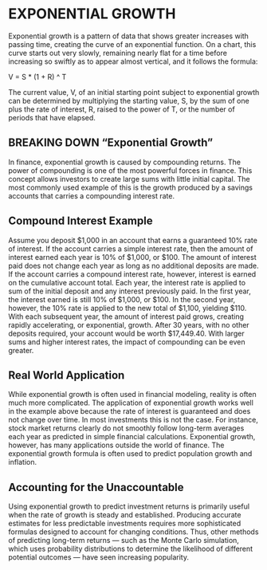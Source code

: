 # EXPONENTIAL GROWTH

Exponential growth is a pattern of data that shows greater increases with passing time, creating the curve of an exponential 
function. On a chart, this curve starts out very slowly, remaining nearly flat for a time before increasing so swiftly as to 
appear almost vertical, and it follows the formula:

V = S * (1 + R) ^ T

The current value, V, of an initial starting point subject to exponential growth can be determined by multiplying the starting 
value, S, by the sum of one plus the rate of interest, R, raised to the power of T, or the number of periods that have elapsed.

## BREAKING DOWN “Exponential Growth”

In finance, exponential growth is caused by compounding returns. The power of compounding is one of the most powerful forces in 
finance. This concept allows investors to create large sums with little initial capital.
The most commonly used example of this is the growth produced by a savings accounts that carries a compounding interest rate.

## Compound Interest Example

Assume you deposit $1,000 in an account that earns a guaranteed 10% rate of interest. If the account carries a simple interest 
rate, then the amount of interest earned each year is 10% of $1,000, or $100. The amount of interest paid does not change each 
year as long as no additional deposits are made.
If the account carries a compound interest rate, however, interest is earned on the cumulative account total. Each year, the 
interest rate is applied to sum of the initial deposit and any interest previously paid. In the first year, the interest earned 
is still 10% of $1,000, or $100. In the second year, however, the 10% rate is applied to the new total of $1,100, yielding $110. 
With each subsequent year, the amount of interest paid grows, creating rapidly accelerating, or exponential, growth. After 30 
years, with no other deposits required, your account would be worth $17,449.40.
With larger sums and higher interest rates, the impact of compounding can be even greater.

## Real World Application

While exponential growth is often used in financial modeling, reality is often much more complicated. The application of 
exponential growth works well in the example above because the rate of interest is guaranteed and does not change over time. 
In most investments this is not the case. For instance, stock market returns clearly do not smoothly follow long-term averages 
each year as predicted in simple financial calculations.
Exponential growth, however, has many applications outside the world of finance. The exponential growth formula is often used 
to predict population growth and inflation.

## Accounting for the Unaccountable

Using exponential growth to predict investment returns is primarily useful when the rate of growth is steady and established. 
Producing accurate estimates for less predictable investments requires more sophisticated formulas designed to account for 
changing conditions. Thus, other methods of predicting long-term returns — such as the Monte Carlo simulation, which uses 
probability distributions to determine the likelihood of different potential outcomes — have seen increasing popularity.


